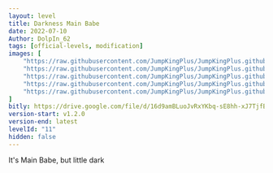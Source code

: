 ```yaml
---
layout: level
title: Darkness Main Babe
date: 2022-07-10
Author: DolpIn_62
tags: [official-levels, modification]
images: [
    "https://raw.githubusercontent.com/JumpKingPlus/JumpKingPlus.github.io/www/images/workshop/levels/ws11-banner.png",
    "https://raw.githubusercontent.com/JumpKingPlus/JumpKingPlus.github.io/www/images/workshop/levels/ws11-2.png",
    "https://raw.githubusercontent.com/JumpKingPlus/JumpKingPlus.github.io/www/images/workshop/levels/ws11-3.png",
    "https://raw.githubusercontent.com/JumpKingPlus/JumpKingPlus.github.io/www/images/workshop/levels/ws11-4.png",
    "https://raw.githubusercontent.com/JumpKingPlus/JumpKingPlus.github.io/www/images/workshop/levels/ws11-5.png"
]
bitly: https://drive.google.com/file/d/16d9amBLuoJvRxYKbq-sE8hh-xJ7TjfBL/view?usp=sharing
version-start: v1.2.0
version-end: latest
levelId: "11"
hidden: false
---
```


It's Main Babe, but little dark